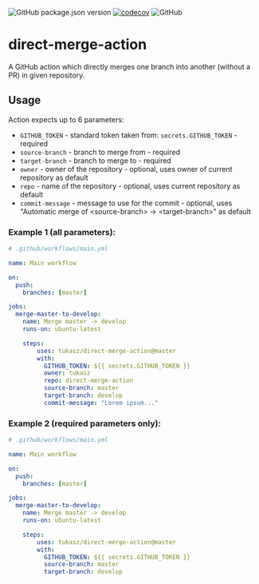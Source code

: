![GitHub package.json version](https://img.shields.io/github/package-json/v/tukasz/direct-merge-action)
[![codecov](https://codecov.io/gh/tukasz/direct-merge-action/branch/master/graph/badge.svg)](https://codecov.io/gh/tukasz/direct-merge-action)
![GitHub](https://img.shields.io/github/license/tukasz/direct-merge-action)

# direct-merge-action

A GitHub action which directly merges one branch into another (without a PR) in given repository.

## Usage


Action expects up to 6 parameters:
* `GITHUB_TOKEN` - standard token taken from: `secrets.GITHUB_TOKEN` - required
* `source-branch` - branch to merge from - required
* `target-branch` - branch to merge to - required
* `owner` - owner of the repository - optional, uses owner of current repository as default
* `repo` - name of the repository - optional, uses current repository as default
* `commit-message` - message to use for the commit - optional, uses "Automatic merge of \<source-branch\> -> \<target-branch\>" as default

### Example 1 (all parameters):

```yaml
# .github/workflows/main.yml

name: Main workflow

on:
  push:
    branches: [master]

jobs:
  merge-master-to-develop:
    name: Merge master -> develop
    runs-on: ubuntu-latest

    steps:
        uses: tukasz/direct-merge-action@master
        with:
          GITHUB_TOKEN: ${{ secrets.GITHUB_TOKEN }}
          owner: tukasz
          repo: direct-merge-action
          source-branch: master
          target-branch: develop
          commit-message: "Lorem ipsum..."

```

### Example 2 (required parameters only):

```yaml
# .github/workflows/main.yml

name: Main workflow

on:
  push:
    branches: [master]

jobs:
  merge-master-to-develop:
    name: Merge master -> develop
    runs-on: ubuntu-latest

    steps:
        uses: tukasz/direct-merge-action@master
        with:
          GITHUB_TOKEN: ${{ secrets.GITHUB_TOKEN }}
          source-branch: master
          target-branch: develop

```
